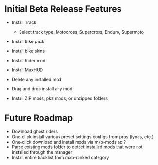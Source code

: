 # Initial Beta Release Features

-   Install Track
    -   Select track type: Motocross, Supercross, Enduro, Supermoto
-   Install Bike pack
-   Install bike skins
-   Install Rider mod
-   Install MaxHUD

-   Delete any installed mod
-   Drag and drop install any mod
-   Install ZIP mods, pkz mods, or unzipped folders

# Future Roadmap

-   Download ghost riders
-   One-click install various preset settings configs from pros (lynds, etc.)
-   One-click download and install mods via mxb-mods api?
-   Parse existing mods folder to detect installed mods that were not installed through the manager
-   Install entire tracklist from mxb-ranked category

